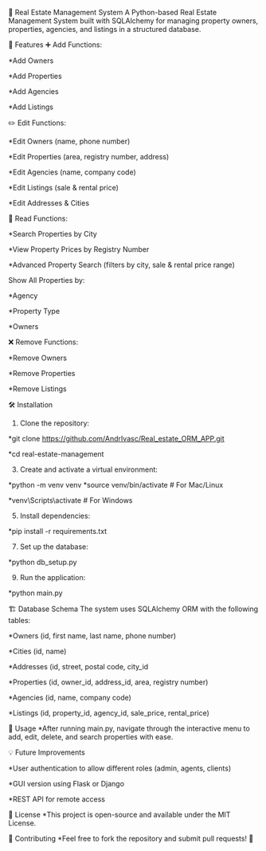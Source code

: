 🏡 Real Estate Management System
A Python-based Real Estate Management System built with SQLAlchemy for managing property owners, properties, agencies, and listings in a structured database.

📌 Features
➕ Add Functions:

   *Add Owners
   
   *Add Properties
   
   *Add Agencies
   
   *Add Listings


✏️ Edit Functions:

   *Edit Owners (name, phone number)
   
   *Edit Properties (area, registry number, address)
   
   *Edit Agencies (name, company code)
   
   *Edit Listings (sale & rental price)
   
   *Edit Addresses & Cities


📖 Read Functions:

   *Search Properties by City
   
   *View Property Prices by Registry Number
   
   *Advanced Property Search (filters by city, sale & rental price range)

Show All Properties by:

   *Agency
   
   *Property Type
   
   *Owners


❌ Remove Functions:

   *Remove Owners
   
   *Remove Properties
   
   *Remove Listings


🛠️ Installation
1. Clone the repository:
   
  *git clone https://github.com/AndrIvasc/Real_estate_ORM_APP.git
  
  *cd real-estate-management

3. Create and activate a virtual environment:
   
  *python -m venv venv
  *source venv/bin/activate  # For Mac/Linux
  
  *venv\Scripts\activate  # For Windows

5. Install dependencies:
   
  *pip install -r requirements.txt

7. Set up the database:
   
  *python db_setup.py

9. Run the application:
    
  *python main.py

🏗️ Database Schema
The system uses SQLAlchemy ORM with the following tables:

*Owners (id, first name, last name, phone number)

*Cities (id, name)

*Addresses (id, street, postal code, city_id

*Properties (id, owner_id, address_id, area, registry number)

*Agencies (id, name, company code)

*Listings (id, property_id, agency_id, sale_price, rental_price)


🎯 Usage
*After running main.py, navigate through the interactive menu to add, edit, delete, and search properties with ease.

💡 Future Improvements

*User authentication to allow different roles (admin, agents, clients)

*GUI version using Flask or Django

*REST API for remote access


📜 License
*This project is open-source and available under the MIT License.

🙌 Contributing
*Feel free to fork the repository and submit pull requests! 🚀
